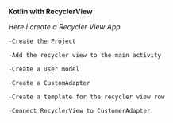 **Kotlin with RecyclerView**

_Here I create a Recycler View App_ 

`-Create the Project`

`-Add the recycler view to the main activity`

`-Create a User model`

`-Create a CustomAdapter `

`-Create a template for the recycler view row`

`-Connect RecyclerView to CustomerAdapter`